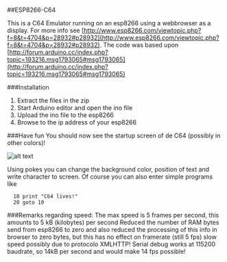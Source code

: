 ##ESP8266-C64

This is a C64 Emulator running on an esp8266 using a webbrowser as a display.
For more info see [http://www.esp8266.com/viewtopic.php?f=8&t=4704&p=28932#p28932](http://www.esp8266.com/viewtopic.php?f=8&t=4704&p=28932#p28932).
The code was based upon [http://forum.arduino.cc/index.php?topic=193216.msg1793065#msg1793065](http://forum.arduino.cc/index.php?topic=193216.msg1793065#msg1793065)

###Installation
1. Extract the files in the zip
2. Start Arduino editor and open the ino file
2. Upload the ino file to the esp8266
3. Browse to the ip address of your esp8266

###Have fun
You should now see the startup screen of de C64 (possibly in other colors)!

![alt text](https://upload.wikimedia.org/wikipedia/commons/4/48/C64_startup_animiert.gif "C64 startup screen")

Using pokes you can change the background color, position of text and write character to screen.
Of course you can also enter simple programs like 
```basic
  10 print "C64 lives!"
  20 goto 10
```

###Remarks regarding speed:
The max speed is 5 frames per second, this amounts to 5 kB (kilobytes) per second
Reduced the number of RAM bytes send from esp8266 to zero and
also reduced the processing of this info in browser to zero bytes,
but this has no effect on framerate (still 5 fps)
slow speed possibly due to protocolo XMLHTTP!
Serial debug works at 115200 baudrate, so 14kB per second and would make 14 fps possible!

